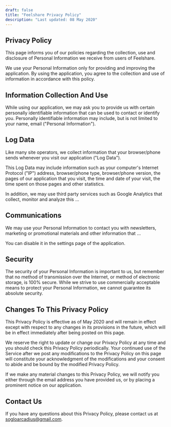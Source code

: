 ```yaml
---
draft: false
title: "Feelshare Privacy Policy"
description: "Last updated: 08 May 2020"
---
```


## Privacy Policy

This page informs you of our policies regarding the collection, use and disclosure of Personal Information we receive from users of Feelshare.

We use your Personal Information only for providing and improving the application. By using the application, you agree to the collection and use of information in accordance with this policy.

## Information Collection And Use

While using our application, we may ask you to provide us with certain personally identifiable information that can be used to contact or identify you. Personally identifiable information may include, but is not limited to your name, email ("Personal Information").

## Log Data

Like many site operators, we collect information that your browser/phone sends whenever you visit our application ("Log Data").

This Log Data may include information such as your computer's Internet Protocol ("IP") address, browser/phone type, browser/phone version, the pages of our application that you visit, the time and date of your visit, the time spent on those pages and other statistics.

In addition, we may use third party services such as Google Analytics that collect, monitor and analyze this …


## Communications

We may use your Personal Information to contact you with newsletters, marketing or promotional materials and other information that …

You can disable it in the settings page of the application.


## Security

The security of your Personal Information is important to us, but remember that no method of transmission over the Internet, or method of electronic storage, is 100% secure. While we strive to use commercially acceptable means to protect your Personal Information, we cannot guarantee its absolute security.

## Changes To This Privacy Policy

This Privacy Policy is effective as of May 2020 and will remain in effect except with respect to any changes in its provisions in the future, which will be in effect immediately after being posted on this page.

We reserve the right to update or change our Privacy Policy at any time and you should check this Privacy Policy periodically. Your continued use of the Service after we post any modifications to the Privacy Policy on this page will constitute your acknowledgment of the modifications and your consent to abide and be bound by the modified Privacy Policy.

If we make any material changes to this Privacy Policy, we will notify you either through the email address you have provided us, or by placing a prominent notice on our application.

## Contact Us

If you have any questions about this Privacy Policy, please contact us at sogloarcadius@gmail.com.
